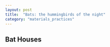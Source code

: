 ```yaml
---
layout: post
title:  "Bats: the hummingbirds of the night"
category: "materials_practices"
---
```


## Bat Houses